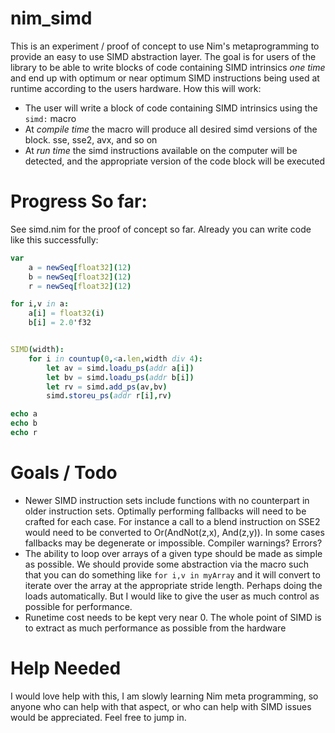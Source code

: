 # nim_simd

This is an experiment / proof of concept to use Nim's metaprogramming to provide an easy to use SIMD abstraction layer. 
The goal is for users of the library to be able to write blocks of code containing SIMD intrinsics *one time* and end up with optimum
or near optimum SIMD instructions being used at runtime according to the users hardware.  How this will work:

* The user will write a block of code containing SIMD intrinsics using the `simd:` macro
* At *compile time* the macro will produce all desired simd versions of the block.  sse, sse2, avx, and so on
* At *run time* the simd instructions available on the computer will be detected, and the appropriate version of the code block will be executed

# Progress So far:

See simd.nim for the proof of concept so far.  Already you can write code like this successfully:

```nim
var
    a = newSeq[float32](12)
    b = newSeq[float32](12)
    r = newSeq[float32](12)

for i,v in a:
    a[i] = float32(i)
    b[i] = 2.0'f32


SIMD(width):     
    for i in countup(0,<a.len,width div 4):
        let av = simd.loadu_ps(addr a[i])
        let bv = simd.loadu_ps(addr b[i])
        let rv = simd.add_ps(av,bv)
        simd.storeu_ps(addr r[i],rv)

echo a
echo b
echo r

```

# Goals / Todo

* Newer SIMD instruction sets include functions with no counterpart in older instruction sets.  Optimally performing fallbacks will need to be crafted for each case. For instance
a call to a blend instruction on SSE2 would need to be converted to  Or(AndNot(z,x), And(z,y)).  In some cases fallbacks may be degenerate or impossible. Compiler warnings? Errors?
* The ability to loop over arrays of a given type should be made as simple as possible. We should provide some abstraction via the macro such that you can do something like `for i,v in myArray` and
it will convert to iterate over the array at the appropriate stride length. Perhaps doing the loads automatically.  But I would like to give the user as much control as possible for performance.
* Runetime cost needs to be kept very near 0. The whole point of SIMD is to extract as much performance as possible from the hardware

# Help Needed

I would love help with this, I am slowly learning Nim meta programming, so anyone who can help with that aspect, or who can help with SIMD issues would be appreciated. Feel free to jump in.
